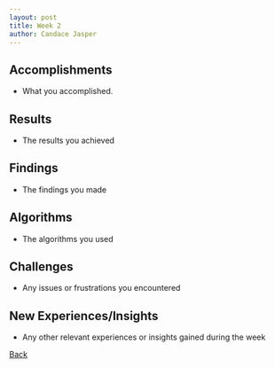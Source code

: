 ```yaml
---
layout: post
title: Week 2
author: Candace Jasper
---
```

## Accomplishments
- What you accomplished.
## Results
- The results you achieved
## Findings
- The findings you made
## Algorithms
- The algorithms you used
## Challenges
- Any issues or frustrations you encountered
## New Experiences/Insights
- Any other relevant experiences or insights gained during the week

[Back](./)
